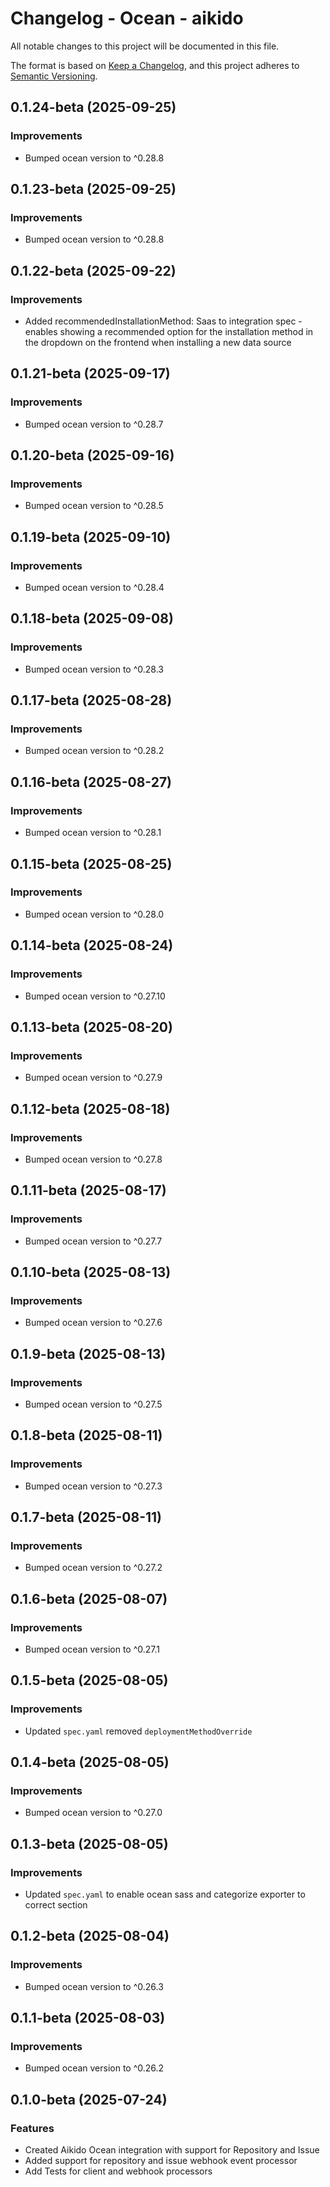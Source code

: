 # Changelog - Ocean - aikido

All notable changes to this project will be documented in this file.

The format is based on [Keep a Changelog](https://keepachangelog.com/en/1.0.0/),
and this project adheres to [Semantic Versioning](https://semver.org/spec/v2.0.0.html).

<!-- towncrier release notes start -->

## 0.1.24-beta (2025-09-25)


### Improvements

- Bumped ocean version to ^0.28.8


## 0.1.23-beta (2025-09-25)


### Improvements

- Bumped ocean version to ^0.28.8


## 0.1.22-beta (2025-09-22)


### Improvements

- Added recommendedInstallationMethod: Saas to integration spec - enables showing a recommended option for the installation method in the dropdown on the frontend when installing a new data source


## 0.1.21-beta (2025-09-17)


### Improvements

- Bumped ocean version to ^0.28.7


## 0.1.20-beta (2025-09-16)


### Improvements

- Bumped ocean version to ^0.28.5


## 0.1.19-beta (2025-09-10)


### Improvements

- Bumped ocean version to ^0.28.4


## 0.1.18-beta (2025-09-08)


### Improvements

- Bumped ocean version to ^0.28.3


## 0.1.17-beta (2025-08-28)


### Improvements

- Bumped ocean version to ^0.28.2


## 0.1.16-beta (2025-08-27)


### Improvements

- Bumped ocean version to ^0.28.1


## 0.1.15-beta (2025-08-25)


### Improvements

- Bumped ocean version to ^0.28.0


## 0.1.14-beta (2025-08-24)


### Improvements

- Bumped ocean version to ^0.27.10


## 0.1.13-beta (2025-08-20)


### Improvements

- Bumped ocean version to ^0.27.9


## 0.1.12-beta (2025-08-18)


### Improvements

- Bumped ocean version to ^0.27.8


## 0.1.11-beta (2025-08-17)


### Improvements

- Bumped ocean version to ^0.27.7


## 0.1.10-beta (2025-08-13)


### Improvements

- Bumped ocean version to ^0.27.6


## 0.1.9-beta (2025-08-13)


### Improvements

- Bumped ocean version to ^0.27.5


## 0.1.8-beta (2025-08-11)


### Improvements

- Bumped ocean version to ^0.27.3


## 0.1.7-beta (2025-08-11)


### Improvements

- Bumped ocean version to ^0.27.2


## 0.1.6-beta (2025-08-07)


### Improvements

- Bumped ocean version to ^0.27.1


## 0.1.5-beta (2025-08-05)


### Improvements

- Updated `spec.yaml` removed `deploymentMethodOverride`


## 0.1.4-beta (2025-08-05)


### Improvements


- Bumped ocean version to ^0.27.0


## 0.1.3-beta (2025-08-05)


### Improvements

- Updated `spec.yaml` to enable ocean sass and categorize exporter to correct section


## 0.1.2-beta (2025-08-04)


### Improvements

- Bumped ocean version to ^0.26.3


## 0.1.1-beta (2025-08-03)


### Improvements

- Bumped ocean version to ^0.26.2


## 0.1.0-beta (2025-07-24)

### Features

- Created Aikido Ocean integration with support for Repository and Issue
- Added support for repository and issue webhook event processor
- Add Tests for client and webhook processors
